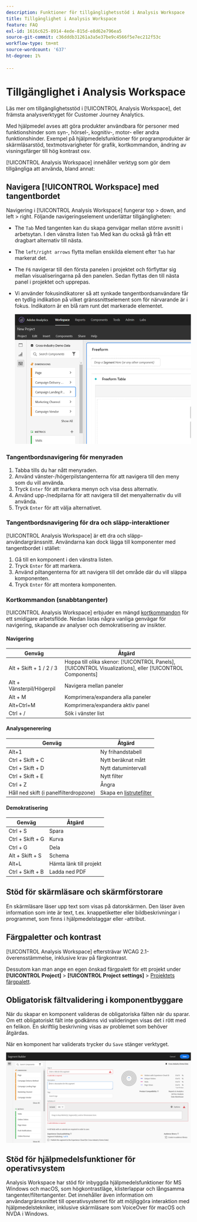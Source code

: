 ```yaml
---
description: Funktioner för tillgänglighetsstöd i Analysis Workspace
title: Tillgänglighet i Analysis Workspace
feature: FAQ
exl-id: 1616c625-8914-4ede-815d-e8d62e796ea5
source-git-commit: c36dddb31261a3a5e37be9c4566f5e7ec212f53c
workflow-type: tm+mt
source-wordcount: '637'
ht-degree: 1%

---
```


# Tillgänglighet i Analysis Workspace

Läs mer om tillgänglighetsstöd i [!UICONTROL Analysis Workspace], det främsta analysverktyget för Customer Journey Analytics.

Med hjälpmedel avses att göra produkter användbara för personer med funktionshinder som syn-, hörsel-, kognitiv-, motor- eller andra funktionshinder. Exempel på hjälpmedelsfunktioner för programprodukter är skärmläsarstöd, textmotsvarigheter för grafik, kortkommandon, ändring av visningsfärger till hög kontrast osv.

[!UICONTROL Analysis Workspace] innehåller verktyg som gör dem tillgängliga att använda, bland annat:

## Navigera [!UICONTROL Workspace] med tangentbordet

Navigering i [!UICONTROL Analysis Workspace] fungerar top > down, and left > right. Följande navigeringselement underlättar tillgängligheten:

* The `Tab` Med tangenten kan du skapa genvägar mellan större avsnitt i arbetsytan. I den vänstra listen `Tab` Med kan du också gå från ett dragbart alternativ till nästa.
* The `left/right arrows` flytta mellan enskilda element efter `Tab` har markerat det.
* The `F6` navigerar till den första panelen i projektet och förflyttar sig mellan visualiseringarna på den panelen. Sedan flyttas den till nästa panel i projektet och upprepas.
* Vi använder fokusindikatorer så att synkade tangentbordsanvändare får en tydlig indikation på vilket gränssnittselement som för närvarande är i fokus. Indikatorn är en blå ram runt det markerade elementet.

   ![Fokusindikator](assets/focus-indicator.png)

### Tangentbordsnavigering för menyraden

1. Tabba tills du har nått menyraden.
1. Använd vänster-/högerpilstangenterna för att navigera till den meny som du vill använda.
1. Tryck `Enter` för att markera menyn och visa dess alternativ.
1. Använd upp-/nedpilarna för att navigera till det menyalternativ du vill använda.
1. Tryck `Enter` för att välja alternativet.

### Tangentbordsnavigering för dra och släpp-interaktioner

[!UICONTROL Analysis Workspace] är ett dra och släpp-användargränssnitt. Användarna kan dock lägga till komponenter med tangentbordet i stället:

1. Gå till en komponent i den vänstra listen.
1. Tryck `Enter` för att markera.
1. Använd piltangenterna för att navigera till det område där du vill släppa komponenten.
1. Tryck `Enter` för att montera komponenten.

### Kortkommandon (snabbtangenter)

[!UICONTROL Analysis Workspace] erbjuder en mängd [kortkommandon](https://experienceleague.adobe.com/docs/analytics/analyze/analysis-workspace/build-workspace-project/fa-shortcut-keys.html) för ett smidigare arbetsflöde. Nedan listas några vanliga genvägar för navigering, skapande av analyser och demokratisering av insikter.

#### Navigering

| Genväg | Åtgärd |
|---|---|
| Alt + Skift + 1 / 2 / 3 | Hoppa till olika skenor: [!UICONTROL Panels], [!UICONTROL Visualizations], eller [!UICONTROL Components] |
| Alt + Vänsterpil/Högerpil | Navigera mellan paneler |
| Alt + M | Komprimera/expandera alla paneler |
| Alt+Ctrl+M | Komprimera/expandera aktiv panel |
| Ctrl + / | Sök i vänster list |

#### Analysgenerering

| Genväg | Åtgärd |
|---|---|
| Alt+1 | Ny frihandstabell |
| Ctrl + Skift + C | Nytt beräknat mått |
| Ctrl + Skift + D | Nytt datumintervall |
| Ctrl + Skift + E | Nytt filter |
| Ctrl + Z | Ångra |
| Håll ned skift (i panelfilterdropzone) | Skapa en [listrutefilter](https://experienceleague.adobe.com/docs/analytics-learn/tutorials/analysis-workspace/using-panels/using-drop-down-filters.html) |

#### Demokratisering

| Genväg | Åtgärd |
|---|---|
| Ctrl + S | Spara |
| Ctrl + Skift + G | Kurva |
| Ctrl + G | Dela |
| Alt + Skift + S | Schema |
| Alt+L | Hämta länk till projekt |
| Ctrl + Skift + B | Ladda ned PDF |

## Stöd för skärmläsare och skärmförstorare

En skärmläsare läser upp text som visas på datorskärmen. Den läser även information som inte är text, t.ex. knappetiketter eller bildbeskrivningar i programmet, som finns i hjälpmedelstaggar eller -attribut.

## Färgpaletter och kontrast

[!UICONTROL Analysis Workspace] eftersträvar WCAG 2.1-överensstämmelse, inklusive krav på färgkontrast.

Dessutom kan man ange en egen önskad färgpalett för ett projekt under **[!UICONTROL Project]** > **[!UICONTROL Project settings]** > [Projektets färgpalett](https://experienceleague.adobe.com/docs/analytics/analyze/analysis-workspace/build-workspace-project/color-palettes.html).

## Obligatorisk fältvalidering i komponentbyggare

När du skapar en komponent valideras de obligatoriska fälten när du sparar. Om ett obligatoriskt fält inte godkänns vid valideringen visas det i rött med en felikon. En skriftlig beskrivning visas av problemet som behöver åtgärdas.

När en komponent har validerats trycker du `Save` stänger verktyget.

![Felvalidering](assets/error-validation.png)

## Stöd för hjälpmedelsfunktioner för operativsystem

Analysis Workspace har stöd för inbyggda hjälpmedelsfunktioner för MS Windows och macOS, som högkontrastläge, klisterlappar och långsamma tangenter/filtertangenter. Det innehåller även information om användargränssnittet till operativsystemet för att möjliggöra interaktion med hjälpmedelstekniker, inklusive skärmläsare som VoiceOver för macOS och NVDA i Windows.

